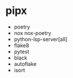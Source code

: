 # pipx

- poetry
- nox nox-poetry
- python-lsp-server[all]
- flake8
- pytest
- black
- autoflake
- isort
